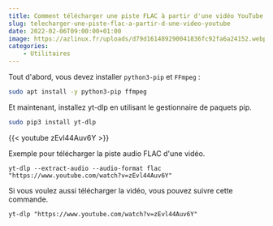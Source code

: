 ```yaml
---
title: Comment télécharger une piste FLAC à partir d'une vidéo YouTube ?
slug: telecharger-une-piste-flac-a-partir-d-une-video-youtube
date: 2022-02-06T09:00:00+01:00
image: https://azlinux.fr/uploads/d79d161489290041836fc92fa6a24152.webp
categories:
    - Utilitaires
--- 
```


Tout d'abord, vous devez installer `python3-pip` et `FFmpeg` :

```bash
sudo apt install -y python3-pip ffmpeg
```

Et maintenant, installez yt-dlp en utilisant le gestionnaire de paquets pip.

```bash
sudo pip3 install yt-dlp
```

{{< youtube zEvl44Auv6Y >}}

Exemple pour télécharger la piste audio FLAC d'une vidéo.

```
yt-dlp --extract-audio --audio-format flac "https://www.youtube.com/watch?v=zEvl44Auv6Y"
```

Si vous voulez aussi télécharger la vidéo, vous pouvez suivre cette commande.

```
yt-dlp "https://www.youtube.com/watch?v=zEvl44Auv6Y"
```